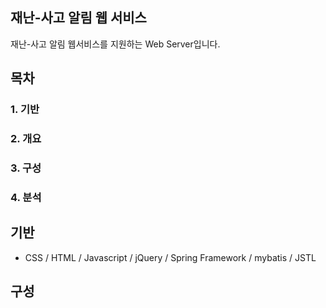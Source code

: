 ## 재난-사고 알림 웹 서비스
재난-사고 알림 웹서비스를 지원하는 Web Server입니다.

## 목차
### 1. 기반
### 2. 개요
### 3. 구성
### 4. 분석

## 기반
* CSS / HTML / Javascript / jQuery / Spring Framework / mybatis / JSTL

## 구성
